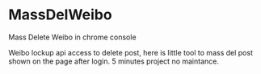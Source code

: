 # MassDelWeibo
Mass Delete Weibo in chrome console

Weibo lockup api access to delete post, here is little tool to mass del post shown on the page after login. 5 minutes project no maintance.

